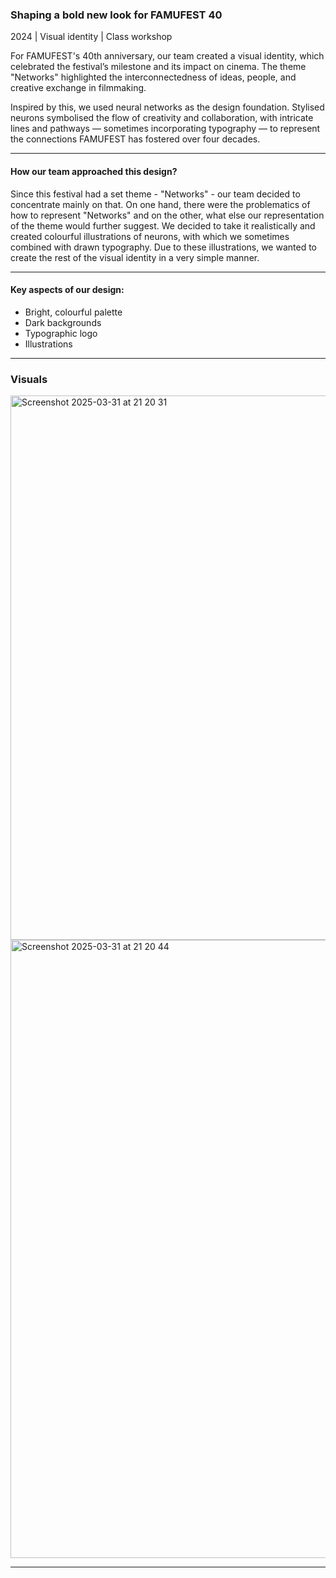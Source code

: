 ### Shaping a bold new look for FAMUFEST 40 
2024 | Visual identity | Class workshop

For FAMUFEST's 40th anniversary, our team created a visual identity, which celebrated the festival’s milestone and its impact on cinema. The theme "Networks" highlighted the interconnectedness of ideas, people, and creative exchange in filmmaking.

Inspired by this, we used neural networks as the design foundation. Stylised neurons symbolised the flow of creativity and collaboration, with intricate lines and pathways — sometimes incorporating typography — to represent the connections FAMUFEST has fostered over four decades.

---

#### How our team approached this design? 

Since this festival had a set theme - "Networks" - our team decided to concentrate mainly on that. On one hand, there were the problematics of how to represent "Networks" and on the other, what else our representation of the theme would further suggest. We decided to take it realistically and created colourful illustrations of neurons, with which we sometimes combined with drawn typography. Due to these illustrations, we wanted to create the rest of the visual identity in a very simple manner. 


---

#### Key aspects of our design: 

- Bright, colourful palette
- Dark backgrounds
- Typographic logo
- Illustrations

---

### Visuals

<img width="871" alt="Screenshot 2025-03-31 at 21 20 31" src="https://github.com/user-attachments/assets/165f9693-26f9-466b-a79a-cc9774a4a657" />

<img width="989" alt="Screenshot 2025-03-31 at 21 20 44" src="https://github.com/user-attachments/assets/119ac4d5-7397-4a10-b14a-c6d0a990288e" />


---
